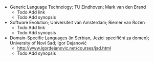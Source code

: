 
* Generic Language Technology; TU Eindhoven; Mark van den Brand
   * Todo Add link
   * Todo Add synopsis
* Software Evolution; Universiteit van Amsterdam; Riemer van Rozen
   * Todo Add link
   * Todo Add synopsis
* Domain-Specific Languages (in Serbian, Jezici specifični za domen); University of Novi Sad; Igor Dejanović
   * http://www.igordejanovic.net/courses/jsd.html
   * Todo Add synopsis

